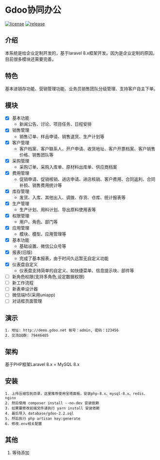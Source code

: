# Gdoo协同办公

[![license][license-badge]][license-link]
[![release][release-badge]][release-link]

## 介绍
本系统是给企业定制开发的，基于laravel 8.x框架开发。因为是企业定制的原因，目前很多模块还需要完善。

## 特色
基本进销存功能、营销管理功能、业务员销售团队分级管理、支持客户自主下单。

## 模块
- [x] 基本功能
    - 新闻公告、讨论、项目任务、日程安排
- [x] 销售管理
    - 销售订单、样品申请、销售退货、生产计划等
- [x] 客户管理
    - 客户档案、客户联系人、开户申请、收货地址、客户开票档案、客户销售价格、销售团队等
- [x] 采购管理
    - 采购订单、采购入库单、原材料出库单、供应商档案
- [x] 费用管理
    - 促销申请、促销核销、进店申请、进店核销、客户费用、合同返利、合同补损、销售费用统计等
- [x] 库存管理
    - 发货、入库、其他出入、调拨、存货、仓库、统计报表等
- [x] 生产管理
    - 生产计划、用料计划、导出原料使用表等
- [x] 权限管理
    - 用户、角色、部门等
- [x] 应用管理
    - 模块、模型、应用管理等
- [x] 基本功能
    - 基础设置、微信公众号等
- [x] 报表(旧版)
    - 完成了基本报表，由于时间久远暂无自定义功能
- [x] 仪表盘自定义
    - 仪表盘支持简单的自定义、如快捷菜单、信息提示块、部件等
- [ ] 新角色权限(支持多角色,设定数据权限)
- [ ] 新工作流程
- [ ] 新表单设计器
- [ ] 微信端h5(采用uniapp)
- [ ] 对话框页面管理

## 演示
    1. 地址: http://demo.gdoo.net 帐号：admin, 密码：123456
    2. 交流QQ群: 79446405

## 架构
基于PHP框架Laravel 8.x + MySQL 8.x

## 安装
    1. 上传压缩包到目录，这里推荐使用宝塔面板，安装php-8.x、mysql-8.x、redis、nginx
    2. 然后使用 composer install --no-dev 安装依赖
    3. 如果要修改前端文件请执行 yarn install 安装依赖
    4. 最后导入 database/gdoo-2.2.sql
    5. 然后执行 php artisan key:generate
    6. 修改.env相关配置

## 其他
1. 等待添加

[license-badge]: https://img.shields.io/badge/license-apache2-blue.svg
[license-link]: LICENSE
[ci-badge]: https://github.com/hawind/gdoo/workflows/gdoo/badge.svg
[ci-link]: https://github.com/hawind/gdoo/actions?query=workflow:gdoo
[release-badge]: https://img.shields.io/github/release/hawind/gdoo.svg?style=flat-square
[release-link]: https://github.com/hawind/gdoo/releases